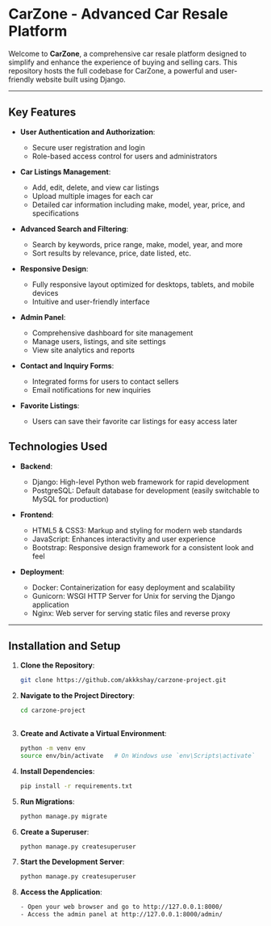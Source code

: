 # CarZone - Advanced Car Resale Platform

Welcome to **CarZone**, a comprehensive car resale platform designed to simplify and enhance the experience of buying and selling cars. This repository hosts the full codebase for CarZone, a powerful and user-friendly website built using Django.

___

## Key Features

- **User Authentication and Authorization**:
  - Secure user registration and login
  - Role-based access control for users and administrators

- **Car Listings Management**:
  - Add, edit, delete, and view car listings
  - Upload multiple images for each car
  - Detailed car information including make, model, year, price, and specifications

- **Advanced Search and Filtering**:
  - Search by keywords, price range, make, model, year, and more
  - Sort results by relevance, price, date listed, etc.

- **Responsive Design**:
  - Fully responsive layout optimized for desktops, tablets, and mobile devices
  - Intuitive and user-friendly interface

- **Admin Panel**:
  - Comprehensive dashboard for site management
  - Manage users, listings, and site settings
  - View site analytics and reports

- **Contact and Inquiry Forms**:
  - Integrated forms for users to contact sellers
  - Email notifications for new inquiries

- **Favorite Listings**:
  - Users can save their favorite car listings for easy access later

## Technologies Used

- **Backend**:
  - Django: High-level Python web framework for rapid development
  - PostgreSQL: Default database for development (easily switchable to MySQL for production)
  
- **Frontend**:
  - HTML5 & CSS3: Markup and styling for modern web standards
  - JavaScript: Enhances interactivity and user experience
  - Bootstrap: Responsive design framework for a consistent look and feel

- **Deployment**:
  - Docker: Containerization for easy deployment and scalability
  - Gunicorn: WSGI HTTP Server for Unix for serving the Django application
  - Nginx: Web server for serving static files and reverse proxy

___

## Installation and Setup

1. **Clone the Repository**:
   ```bash
   git clone https://github.com/akkkshay/carzone-project.git

2. **Navigate to the Project Directory**:
   ```bash
   cd carzone-project
  
3. **Create and Activate a Virtual Environment**:
   ```bash
   python -m venv env
   source env/bin/activate   # On Windows use `env\Scripts\activate`

4. **Install Dependencies**:
   ```bash
   pip install -r requirements.txt

5. **Run Migrations**:
   ```bash
   python manage.py migrate

6. **Create a Superuser**:
   ```bash
   python manage.py createsuperuser

7. **Start the Development Server**:
   ```bash
   python manage.py createsuperuser

8. **Access the Application**:
   ```bash
   - Open your web browser and go to http://127.0.0.1:8000/
   - Access the admin panel at http://127.0.0.1:8000/admin/

